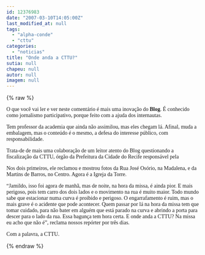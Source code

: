 ```yaml
---
id: 12376983
date: "2007-03-10T14:05:00Z"
last_modified_at: null
tags:
  - "alpha-conde"
  - "cttu"
categories:
  - "noticias"
title: "Onde anda a CTTU?"
sutia: null
chapeu: null
autor: null
imagem: null
---
```

{% raw %}
<p><P><FONT face=Verdana>O que você vai ler e ver neste comentário é mais uma inovação do <STRONG>Blog</STRONG>. É conhecido como jornalismo participativo, porque feito com a ajuda dos internautas.</FONT></P></p>
<p><P><FONT face=Verdana>Tem professor da academia que ainda não assimilou, mas eles chegam lá. Afinal, muda a embalagem, mas o conteúdo é o mesmo, a defesa do interesse público, com responsabilidade.</FONT></P></p>
<p><P><FONT face=Verdana>Trata-de de mais uma colaboração de um leitor atento do Blog questionando a fiscalização da CTTU, órgão da Prefeitura da Cidade do Recife responsável pela</FONT></P></p>
<p><P><FONT face=Verdana>Nos dois primeiros, ele reclamou e mostrou fotos da Rua José Osório, na Madalena, e da Martins de Barros, no Centro. Agora é a Igreja da Torre. </FONT></P></p>
<p><P><FONT face=Verdana>“Jamildo, isso foi agora de manhã, mas de noite, na hora da missa, é ainda pior. E mais perigoso, pois tem carro dos dois lados e o movimento na rua é muito maior. Todo mundo sabe que estacionar numa curva é proibido e perigoso. O engarrafamento é ruim, mas o mais grave é o acidente que pode acontecer. Quem passar por lá na hora da missa tem que tomar cuidado, para não bater em alguém que está parado na curva e abrindo a porta para descer para o lado da rua. Essa bagunça tem hora certa. E onde anda a CTTU? Na missa eu acho que não é”, reclama nossos repórter por três dias.</FONT></P></p>
<p><P><FONT face=Verdana>Com a palavra, a CTTU.</FONT></P> </p>
{% endraw %}